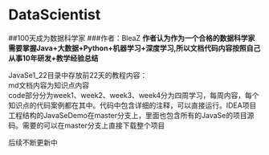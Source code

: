 # DataScientist
##100天成为数据科学家
###作者：BleaZ
**作者认为作为一个合格的数据科学家需要掌握Java+大数据+Python+机器学习+深度学习,所以文档代码内容按照自己从事10年研发+教学经验总结**

JavaSe1_22目录中存放前22天的教程内容：<br>
  md文档内容为知识点内容<br>
  code部分分为week1、week2、week3、week4分为四周学习，每周内容，每个知识点的代码案例都在其中。代码中包含详细的注释，可以直接运行。IDEA项目工程结构的JavaSeDemo在master分支上，里面也包含所有的JavaSe的项目源码。需要的可以在master分支上直接下载整个项目


后续不断更新中
